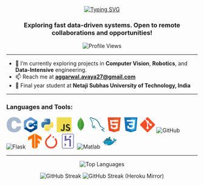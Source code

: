 <p align="center">
  <a href="https://git.io/typing-svg">
    <img src="https://readme-typing-svg.demolab.com?font=Fira+Code&weight=700&size=32&duration=4000&pause=1000&color=00FFB3&center=true&vCenter=true&random=false&width=600&lines=Hi+there!+I'm+Avaya;Welcome+to+my+GitHub!" alt="Typing SVG" />
  </a>
</p>

<h3 align="center">Exploring fast data-driven systems. Open to remote collaborations and opportunities!</h3>

<p align="center">
  <img src="https://komarev.com/ghpvc/?username=onepunchmonk&label=Profile%20views&color=0e75b6&style=flat" alt="Profile Views" />
</p>

---

- 🌱 I’m currently exploring projects in **Computer Vision**, **Robotics**, and **Data-Intensive** engineering.  
- 📫 Reach me at **aggarwal.avaya27@gmail.com**  
- 📝 Final year student at **Netaji Subhas University of Technology, India**  

---

<h3 align="left">Languages and Tools:</h3>
<p align="left"> 
  <img src="https://raw.githubusercontent.com/devicons/devicon/master/icons/c/c-original.svg" alt="C" width="40" height="40"/>
  <img src="https://raw.githubusercontent.com/devicons/devicon/master/icons/cplusplus/cplusplus-original.svg" alt="C++" width="40" height="40"/>
  <img src="https://raw.githubusercontent.com/devicons/devicon/master/icons/python/python-original.svg" alt="Python" width="40" height="40"/>
  <img src="https://raw.githubusercontent.com/devicons/devicon/master/icons/javascript/javascript-original.svg" alt="JavaScript" width="40" height="40"/>
  <img src="https://raw.githubusercontent.com/devicons/devicon/master/icons/mongodb/mongodb-original.svg" alt="MongoDB" width="40" height="40"/>
  <img src="https://raw.githubusercontent.com/devicons/devicon/master/icons/mysql/mysql-original.svg" alt="MySQL" width="40" height="40"/>
  <img src="https://raw.githubusercontent.com/devicons/devicon/master/icons/html5/html5-original.svg" alt="HTML5" width="40" height="40"/>
  <img src="https://raw.githubusercontent.com/devicons/devicon/master/icons/css3/css3-original.svg" alt="CSS3" width="40" height="40"/>
  <img src="https://raw.githubusercontent.com/devicons/devicon/master/icons/git/git-original.svg" alt="Git" width="40" height="40"/>
  <img src="https://cdn.jsdelivr.net/gh/devicons/devicon/icons/github/github-original.svg" alt="GitHub" width="40" height="40"/>
  <img src="https://cdn.jsdelivr.net/gh/devicons/devicon/icons/flask/flask-original.svg" alt="Flask" width="40" height="40"/>
  <img src="https://raw.githubusercontent.com/devicons/devicon/master/icons/tensorflow/tensorflow-original.svg" alt="TensorFlow" width="40" height="40"/>
  <img src="https://raw.githubusercontent.com/devicons/devicon/master/icons/pytorch/pytorch-original.svg" alt="PyTorch" width="40" height="40"/>
  <img src="https://raw.githubusercontent.com/devicons/devicon/master/icons/heroku/heroku-original.svg" alt="Heroku" width="40" height="40"/>
  <img src="https://cdn.jsdelivr.net/gh/devicons/devicon/icons/matlab/matlab-original.svg" alt="Matlab" width="40" height="40"/>
  <img src="https://raw.githubusercontent.com/devicons/devicon/master/icons/docker/docker-original.svg" alt="Docker" width="40" height="40"/>
</p>

---

<p align="center">
  <img src="https://github-readme-stats.vercel.app/api/top-langs?username=onepunchmonk&show_icons=true&locale=en&layout=compact" alt="Top Languages" />
</p>

<p align="center">
  <img src="https://streak-stats.demolab.com?user=onepunchmonk&theme=radical&hide_border=true" alt="GitHub Streak" />
  <img src="https://github-readme-streak-stats.herokuapp.com/?user=onepunchmonk&theme=radical&hide_border=true" alt="GitHub Streak (Heroku Mirror)" />

</p>
